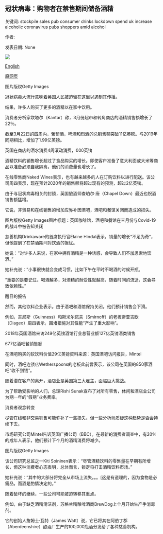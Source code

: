 ## 冠状病毒：购物者在禁售期间储备酒精

关键词: stockpile sales pub consumer drinks lockdown spend uk increase alcoholic coronavirus pubs shoppers amid alcohol

作者: 

发表日期: None

![](https://ichef.bbci.co.uk/news/1024/branded_news/CA95/production/_111716815_gettyimages-1208221797.jpg)

[English](Coronavirus%3A%20Shoppers%20stockpile%20alcohol%20amid%20lockdown.md)

[原网页](https://www.bbc.com/news/business-52226488)

图片版权Getty Images

冠状病毒大流行意味着英国人民被迫留在这里以遏制其传播。

结果，许多人购买了更多的酒精以在家中饮用。

消费者分析家坎塔尔（Kantar）称，3月份超市和转角商店的酒精销售额增长了22％。

截至3月22日的四周内，葡萄酒，啤酒和烈酒的总销售额突破11亿英镑。与2019年同期相比，增加了1.99亿英镑。

英国在商店的酒水消费4周滚动消费，000英镑

酒精饮料的销售增长超过了食品购买的增长，即使客户准备了意大利面或大米等商品以准备必须自我隔离，他们的消费量也增长了。

在线零售商Naked Wines表示，也有越来越多的人在订购饮料以进行配送。该公司周四表示，现在预计2020年的销售额将超过现有的预测，超过2亿英镑。

由于与冠状病毒相关的封锁，英国酿酒师查珀尔·唐（Chapel Down）最近也祝酒销售额猛增。

它说，非贸易和在线销售的增加应弥补因酒吧，酒吧和餐馆关闭而造成的损失。

图片版权Getty Images图片标题：英国咖啡馆，酒吧和餐馆在三月份与Covid-19的战斗中被告知关闭

慈善机构Drinkaware的首席执行官Elaine Hindal表示，销量的增长“不足为奇”，但他提到了在禁酒期间对饮酒的担忧。

她说：“对许多人来说，在家中拥有酒精是一种诱惑，会导致人们不加思索地饮酒。”

她补充说：“小事很快就会变成习惯，比如下午在平时不喝酒的时候开瓶。

“重要的是要记住，喝酒越多，对酒精的耐受性就越高，随着时间的流逝，这会导致依赖性。”

醒目的报告

然而，其他饮料企业表示，由于酒吧和酒馆保持关闭，他们预计销售会下滑。

例如，吉尼斯（Guinness）和斯米尔诺夫（Smirnoff）的老板帝亚吉欧（Diageo）周四表示，围堵措施对其性能“产生了重大影响”。

2018年英国酒馆来访249亿英镑酒馆行业总营业额127亿英镑酒类销售

£77亿酒吧餐销售额

在酒吧购买的软饮料价值29亿英镑资料来源：英国酒吧访问报告，Mintel

同时，酒吧连锁店Wetherspoons的老板此前曾表示，该公司在英国的850家酒吧“收不到钱”。

随着潜在客户的离开，酒店业是英国第三大雇主，面临巨大挑战。

为了帮助受影响的人们，总理Rishi Sunak宣布了对所有零售，休闲和酒店业公司为期一年的“假期”业务费率。

消费者观念转变

尽管在线和非交易销售可能弥补了一些损失，但一些分析师质疑这种趋势是否会持续下去。

市场研究公司Mintel告诉英国广播公司（BBC），在最新的消费者调查中，有20％的成年人表示，他们预计下个月的酒精消费将减少。

图片版权Getty Images

该公司研究总监之一Kiti Soininen表示：“尽管酒精饮料的零售量在早期有所增长，但这种消费者心态表明，总体而言，锁定将打击酒精饮料市场。”

她补充说：“其中的大部分将完全从市场上流失。。。[这是有道理的，因为食物是必需品，而酒是酌情决定的。”

随着破坏的继续，一些公司可能被迫转移其重点。

例如，由于缺乏酒精清洁剂，苏格兰精酿啤酒商BrewDog上个月开始生产手消毒剂。

它的创始人詹姆士·瓦特（James Watt）说，它已将其在阿伯丁郡（Aberdeenshire）酿酒厂生产的100,000瓶酒分发给了各种慈善机构。